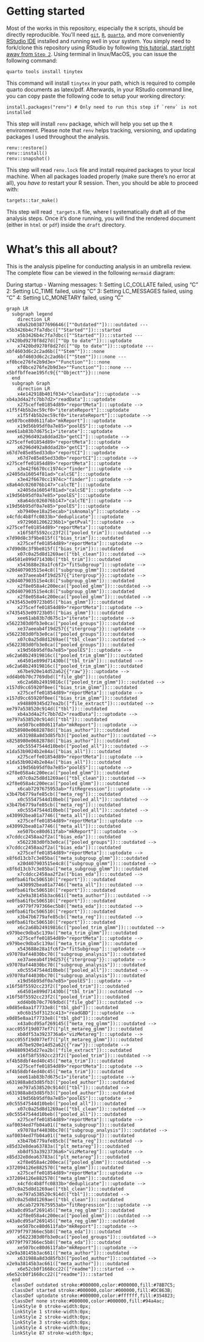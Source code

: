 
# Getting started

Most of the works in this repository, especially the `R` scripts, should
be directly reproducible. You’ll need
[`git`](https://git-scm.com/downloads),
[`R`](https://www.r-project.org/),
[`quarto`](https://quarto.org/docs/download/), and more conveniently
[RStudio IDE](https://posit.co/downloads/) installed and running well in
your system. You simply need to fork/clone this repository using RStudio
by following [this tutorial, start right away from
`Step 2`](https://book.cds101.com/using-rstudio-server-to-clone-a-github-repo-as-a-new-project.html#step---2).
Using terminal in linux/MacOS, you can issue the following command:

    quarto tools install tinytex

This command will install `tinytex` in your path, which is required to
compile quarto documents as latex/pdf. Afterwards, in your RStudio
command line, you can copy paste the following code to setup your
working directory:

    install.packages("renv") # Only need to run this step if `renv` is not installed

This step will install `renv` package, which will help you set up the
`R` environment. Please note that `renv` helps tracking, versioning, and
updating packages I used throughout the analysis.

    renv::restore()
    renv::install()
    renv::snapshot()

This step will read `renv.lock` file and install required packages to
your local machine. When all packages loaded properly (make sure there’s
no error at all), you *have to* restart your R session. Then, you should
be able to proceed with:

    targets::tar_make()

This step will read `_targets.R` file, where I systematically draft all
of the analysis steps. Once it’s done running, you will find the
rendered document (either in `html` or `pdf`) inside the `draft`
directory.

# What’s this all about?

This is the analysis pipeline for conducting analysis in an umbrella
review. The complete flow can be viewed in the following `mermaid`
diagram:

During startup - Warning messages: 1: Setting LC_COLLATE failed, using
“C” 2: Setting LC_TIME failed, using “C” 3: Setting LC_MESSAGES failed,
using “C” 4: Setting LC_MONETARY failed, using “C”

``` mermaid
graph LR
  subgraph legend
    direction LR
    x0a52b03877696646([""Outdated""]):::outdated --- x5b3426b4c7fa7dbc([""Started""]):::started
    x5b3426b4c7fa7dbc([""Started""]):::started --- x7420bd9270f8d27d([""Up to date""]):::uptodate
    x7420bd9270f8d27d([""Up to date""]):::uptodate --- xbf4603d6c2c2ad6b([""Stem""]):::none
    xbf4603d6c2c2ad6b([""Stem""]):::none --- xf0bce276fe2b9d3e>""Function""]:::none
    xf0bce276fe2b9d3e>""Function""]:::none --- x5bffbffeae195fc9{{""Object""}}:::none
  end
  subgraph Graph
    direction LR
    x4e142918b401f034>"cleanData"]:::uptodate --> xb4a3d4a2fc7bb7d2>"readData"]:::uptodate
    x275ceffe01854d89>"reportMeta"]:::uptodate --> x1f5f4b5b2ec59cf0>"iterateReport"]:::uptodate
    x1f5f4b5b2ec59cf0>"iterateReport"]:::uptodate --> xe507bce80d611fab>"mkReport"]:::uptodate
    x19d56b95df0a7e85>"poolES"]:::uptodate --> xee61ab83b7d675c1>"iterate"]:::uptodate
    x6296d492a8ddad2b>"getCI"]:::uptodate --> x275ceffe01854d89>"reportMeta"]:::uptodate
    x6296d492a8ddad2b>"getCI"]:::uptodate --> x67d7e85e85ed33db>"reportCI"]:::uptodate
    x67d7e85e85ed33db>"reportCI"]:::uptodate --> x275ceffe01854d89>"reportMeta"]:::uptodate
    x3e42f6670cc1974c>"finder"]:::uptodate --> x2405da16054f81ad>"calcSE"]:::uptodate
    x3e42f6670cc1974c>"finder"]:::uptodate --> x8a64dc026076b147>"calcTE"]:::uptodate
    x2405da16054f81ad>"calcSE"]:::uptodate --> x19d56b95df0a7e85>"poolES"]:::uptodate
    x8a64dc026076b147>"calcTE"]:::uptodate --> x19d56b95df0a7e85>"poolES"]:::uptodate
    xb7940ee18a25ecab>"isAnomaly"]:::uptodate --> x4cfdc4b8ffc0833b>"deduplicate"]:::uptodate
    x97296012062236b1>"getPval"]:::uptodate --> x275ceffe01854d89>"reportMeta"]:::uptodate
    x16f58f5592cc23f2(["pooled_trim"]):::outdated --> x7d90d8c3f9be815f(["bias_trim"]):::outdated
    x275ceffe01854d89>"reportMeta"]:::uptodate --> x7d90d8c3f9be815f(["bias_trim"]):::outdated
    x07c0a25d8d1269ae(["tbl_clean"]):::outdated --> x64501e899d71430b(["tbl_trim"]):::outdated
    x543688e28a1fc6f2>"fitSubgroup"]:::uptodate --> x20d407903515e4c8(["subgroup_glmm"]):::outdated
    xe37aeeab4f19d257{{"itergroup"}}:::uptodate --> x20d407903515e4c8(["subgroup_glmm"]):::outdated
    x2f8e058a4c200eca(["pooled_glmm"]):::outdated --> x20d407903515e4c8(["subgroup_glmm"]):::outdated
    x2f8e058a4c200eca(["pooled_glmm"]):::outdated --> x7435453e09723b05(["bias_glmm"]):::outdated
    x275ceffe01854d89>"reportMeta"]:::uptodate --> x7435453e09723b05(["bias_glmm"]):::outdated
    xee61ab83b7d675c1>"iterate"]:::uptodate --> x5622303d0fb3e0ca(["pooled_groups"]):::outdated
    xe37aeeab4f19d257{{"itergroup"}}:::uptodate --> x5622303d0fb3e0ca(["pooled_groups"]):::outdated
    x07c0a25d8d1269ae(["tbl_clean"]):::outdated --> x5622303d0fb3e0ca(["pooled_groups"]):::outdated
    x19d56b95df0a7e85>"poolES"]:::uptodate --> x6c2a68b24919816c(["pooled_trim_glmm"]):::outdated
    x64501e899d71430b(["tbl_trim"]):::outdated --> x6c2a68b24919816c(["pooled_trim_glmm"]):::outdated
    x67be920e14d52a62{{"raw"}}:::uptodate --> xdd4b0b70c7769dbd(["file_gbd"]):::outdated
    x6c2a68b24919816c(["pooled_trim_glmm"]):::outdated --> x157d9cc65920f0ee(["bias_trim_glmm"]):::outdated
    x275ceffe01854d89>"reportMeta"]:::uptodate --> x157d9cc65920f0ee(["bias_trim_glmm"]):::outdated
    x948809345d27ea2b(["file_extract"]):::outdated --> xe797a538520c914d(["tbl"]):::outdated
    xb4a3d4a2fc7bb7d2>"readData"]:::uptodate --> xe797a538520c914d(["tbl"]):::outdated
    xe507bce80d611fab>"mkReport"]:::uptodate --> x8258980e0682878d(["bias_author"]):::outdated
    x631988a8d3d85fb3(["pooled_author"]):::outdated --> x8258980e0682878d(["bias_author"]):::outdated
    x0c55547544d10beb(["pooled_all"]):::outdated --> x1da53b9024b2e84a(["bias_all"]):::outdated
    x275ceffe01854d89>"reportMeta"]:::uptodate --> x1da53b9024b2e84a(["bias_all"]):::outdated
    x19d56b95df0a7e85>"poolES"]:::uptodate --> x2f8e058a4c200eca(["pooled_glmm"]):::outdated
    x07c0a25d8d1269ae(["tbl_clean"]):::outdated --> x2f8e058a4c200eca(["pooled_glmm"]):::outdated
    x6cab7297675953ab>"fitRegression"]:::uptodate --> x3b47b6779afe85cb(["meta_reg"]):::outdated
    x0c55547544d10beb(["pooled_all"]):::outdated --> x3b47b6779afe85cb(["meta_reg"]):::outdated
    x0c55547544d10beb(["pooled_all"]):::outdated --> x430992bea01a7746(["meta_all"]):::outdated
    x275ceffe01854d89>"reportMeta"]:::uptodate --> x430992bea01a7746(["meta_all"]):::outdated
    xe507bce80d611fab>"mkReport"]:::uptodate --> x7cddcc2458aa2f2a(["bias_eda"]):::outdated
    x5622303d0fb3e0ca(["pooled_groups"]):::outdated --> x7cddcc2458aa2f2a(["bias_eda"]):::outdated
    x275ceffe01854d89>"reportMeta"]:::uptodate --> x8f6d13cb7c3e85ba(["meta_subgroup_glmm"]):::outdated
    x20d407903515e4c8(["subgroup_glmm"]):::outdated --> x8f6d13cb7c3e85ba(["meta_subgroup_glmm"]):::outdated
    x7cddcc2458aa2f2a(["bias_eda"]):::outdated --> xe0fba61fbc506510(["report"]):::outdated
    x430992bea01a7746(["meta_all"]):::outdated --> xe0fba61fbc506510(["report"]):::outdated
    x2e9a38145b3ac661(["meta_author"]):::outdated --> xe0fba61fbc506510(["report"]):::outdated
    x9779f797366ec5b8(["meta_eda"]):::outdated --> xe0fba61fbc506510(["report"]):::outdated
    x3b47b6779afe85cb(["meta_reg"]):::outdated --> xe0fba61fbc506510(["report"]):::outdated
    x6c2a68b24919816c(["pooled_trim_glmm"]):::outdated --> x979bec9dba5c139a(["meta_trim_glmm"]):::outdated
    x275ceffe01854d89>"reportMeta"]:::uptodate --> x979bec9dba5c139a(["meta_trim_glmm"]):::outdated
    x543688e28a1fc6f2>"fitSubgroup"]:::uptodate --> x97078af44030bc70(["subgroup_analysis"]):::outdated
    xe37aeeab4f19d257{{"itergroup"}}:::uptodate --> x97078af44030bc70(["subgroup_analysis"]):::outdated
    x0c55547544d10beb(["pooled_all"]):::outdated --> x97078af44030bc70(["subgroup_analysis"]):::outdated
    x19d56b95df0a7e85>"poolES"]:::uptodate --> x16f58f5592cc23f2(["pooled_trim"]):::outdated
    x64501e899d71430b(["tbl_trim"]):::outdated --> x16f58f5592cc23f2(["pooled_trim"]):::outdated
    xdd4b0b70c7769dbd(["file_gbd"]):::outdated --> x0d85e8aa1f7733e8(["tbl_gbd"]):::outdated
    x0c6b15df3123c413>"readGBD"]:::uptodate --> x0d85e8aa1f7733e8(["tbl_gbd"]):::outdated
    x43a0cd95af269145(["meta_reg_glmm"]):::outdated --> xacc055f19d077ef7(["plt_metareg_glmm"]):::outdated
    xb8df53a3923736a6>"vizMetareg"]:::uptodate --> xacc055f19d077ef7(["plt_metareg_glmm"]):::outdated
    x67be920e14d52a62{{"raw"}}:::uptodate --> x948809345d27ea2b(["file_extract"]):::outdated
    x16f58f5592cc23f2(["pooled_trim"]):::outdated --> xf4b58dbf4ed40c45(["meta_trim"]):::outdated
    x275ceffe01854d89>"reportMeta"]:::uptodate --> xf4b58dbf4ed40c45(["meta_trim"]):::outdated
    xee61ab83b7d675c1>"iterate"]:::uptodate --> x631988a8d3d85fb3(["pooled_author"]):::outdated
    xe797a538520c914d(["tbl"]):::outdated --> x631988a8d3d85fb3(["pooled_author"]):::outdated
    x19d56b95df0a7e85>"poolES"]:::uptodate --> x0c55547544d10beb(["pooled_all"]):::outdated
    x07c0a25d8d1269ae(["tbl_clean"]):::outdated --> x0c55547544d10beb(["pooled_all"]):::outdated
    x275ceffe01854d89>"reportMeta"]:::uptodate --> xaf0034ed7fb04a01(["meta_subgroup"]):::outdated
    x97078af44030bc70(["subgroup_analysis"]):::outdated --> xaf0034ed7fb04a01(["meta_subgroup"]):::outdated
    x3b47b6779afe85cb(["meta_reg"]):::outdated --> x85d32e8dea63783a(["plt_metareg"]):::outdated
    xb8df53a3923736a6>"vizMetareg"]:::uptodate --> x85d32e8dea63783a(["plt_metareg"]):::outdated
    x2f8e058a4c200eca(["pooled_glmm"]):::outdated --> x372094126e882570(["meta_glmm"]):::outdated
    x275ceffe01854d89>"reportMeta"]:::uptodate --> x372094126e882570(["meta_glmm"]):::outdated
    x4cfdc4b8ffc0833b>"deduplicate"]:::uptodate --> x07c0a25d8d1269ae(["tbl_clean"]):::outdated
    xe797a538520c914d(["tbl"]):::outdated --> x07c0a25d8d1269ae(["tbl_clean"]):::outdated
    x6cab7297675953ab>"fitRegression"]:::uptodate --> x43a0cd95af269145(["meta_reg_glmm"]):::outdated
    x2f8e058a4c200eca(["pooled_glmm"]):::outdated --> x43a0cd95af269145(["meta_reg_glmm"]):::outdated
    xe507bce80d611fab>"mkReport"]:::uptodate --> x9779f797366ec5b8(["meta_eda"]):::outdated
    x5622303d0fb3e0ca(["pooled_groups"]):::outdated --> x9779f797366ec5b8(["meta_eda"]):::outdated
    xe507bce80d611fab>"mkReport"]:::uptodate --> x2e9a38145b3ac661(["meta_author"]):::outdated
    x631988a8d3d85fb3(["pooled_author"]):::outdated --> x2e9a38145b3ac661(["meta_author"]):::outdated
    x6e52cb0f1668cc22(["readme"]):::started --> x6e52cb0f1668cc22(["readme"]):::started
  end
  classDef outdated stroke:#000000,color:#000000,fill:#78B7C5;
  classDef started stroke:#000000,color:#000000,fill:#DC863B;
  classDef uptodate stroke:#000000,color:#ffffff,fill:#354823;
  classDef none stroke:#000000,color:#000000,fill:#94a4ac;
  linkStyle 0 stroke-width:0px;
  linkStyle 1 stroke-width:0px;
  linkStyle 2 stroke-width:0px;
  linkStyle 3 stroke-width:0px;
  linkStyle 4 stroke-width:0px;
  linkStyle 87 stroke-width:0px;
```
